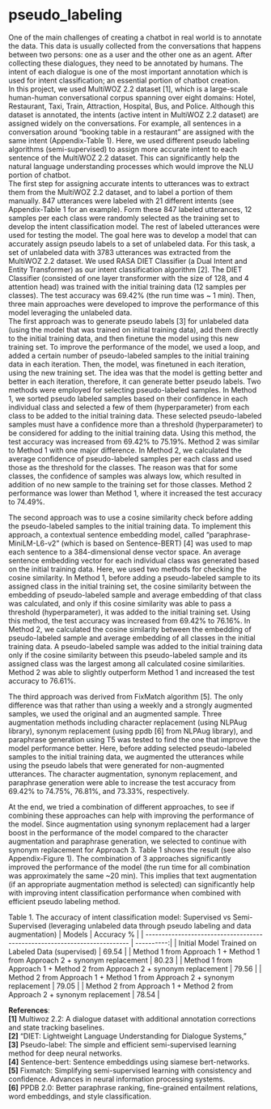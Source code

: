# pseudo_labeling

One of the main challenges of creating a chatbot in real world is to annotate the data. This data is usually collected from the conversations that happens between two persons: one as a user and the other one as an agent. After collecting these dialogues, they need to be annotated by humans. The intent of each dialogue is one of the most important annotation which is used for intent classification; an essential portion of chatbot creation.<br>
In this project, we used MultiWOZ 2.2 dataset [1], which is a large-scale human-human conversational corpus spanning over eight domains: Hotel, Restaurant, Taxi, Train, Attraction, Hospital, Bus, and Police. Although this dataset is annotated, the intents (active intent in MultiWOZ 2.2 dataset) are assigned widely on the conversations. For example, all sentences in a conversation around “booking table in a restaurant” are assigned with the same intent (Appendix-Table 1). Here, we used different pseudo labeling algorithms (semi-supervised) to assign more accurate intent to each sentence of the MultiWOZ 2.2 dataset. This can significantly help the natural language understanding processes which would improve the NLU portion of chatbot.<br>
The first step for assigning accurate intents to utterances was to extract them from the MultiWOZ 2.2 dataset, and to label a portion of them manually. 847 utterances were labeled with 21 different intents (see Appendix-Table 1 for an example). Form these 847 labeled utterances, 12 samples per each class were randomly selected as the training set to develop the intent classification model. The rest of labeled utterances were used for testing the model. The goal here was to develop a model that can accurately assign pseudo labels to a set of unlabeled data. For this task, a set of unlabeled data with 3783 utterances was extracted from the MultiWOZ 2.2 dataset. We used RASA DIET Classifier (a Dual Intent and Entity Transformer) as our intent classification algorithm [2]. The DIET Classifier (consisted of one layer transformer with the size of 128, and 4 attention head) was trained with the initial training data (12 samples per classes). The test accuracy was 69.42% (the run time was ~ 1 min). Then, three main approaches were developed to improve the performance of this model leveraging the unlabeled data.<br>
The first approach was to generate pseudo labels [3] for unlabeled data (using the model that was trained on initial training data), add them directly to the initial training data, and then finetune the model using this new training set. To improve the performance of the model, we used a loop, and added a certain number of pseudo-labeled samples to the initial training data in each iteration. Then, the model, was finetuned in each iteration, using the new training set. The idea was that the model is getting better and better in each iteration, therefore, it can generate better pseudo labels. Two methods were employed for selecting pseudo-labeled samples. In Method 1, we sorted pseudo labeled samples based on their confidence in each individual class and selected a few of them (hyperparameter) from each class to be added to the initial training data. These selected pseudo-labeled samples must have a confidence more than a threshold (hyperparameter) to be considered for adding to the initial training data. Using this method, the test accuracy was increased from 69.42% to 75.19%. Method 2 was similar to Method 1 with one major difference. In Method 2, we calculated the average confidence of pseudo-labeled samples per each class and used those as the threshold for the classes. The reason was that for some classes, the confidence of samples was always low, which resulted in addition of no new sample to the training set for those classes. Method 2 performance was lower than Method 1, where it increased the test accuracy to 74.49%.<br>

The second approach was to use a cosine similarity check before adding the pseudo-labeled samples to the initial training data. To implement this approach, a contextual sentence embedding model, called “paraphrase-MiniLM-L6-v2” (which is based on Sentence-BERT) [4] was used to map each sentence to a 384-dimensional dense vector space. An average sentence embedding vector for each individual class was generated based on the initial training data. Here, we used two methods for checking the cosine similarity. In Method 1, before adding a pseudo-labeled sample to its assigned class in the initial training set, the cosine similarity between the embedding of pseudo-labeled sample and average embedding of that class was calculated, and only if this cosine similarity was able to pass a threshold (hyperparameter), it was added to the initial training set. Using this method, the test accuracy was increased from 69.42% to 76.16%. In Method 2, we calculated the cosine similarity between the embedding of pseudo-labeled sample and average embedding of all classes in the initial training data. A pseudo-labeled sample was added to the initial training data only if the cosine similarity between this pseudo-labeled sample and its assigned class was the largest among all calculated cosine similarities. Method 2 was able to slightly outperform Method 1 and increased the test accuracy to 76.61%.<br>

The third approach was derived from FixMatch algorithm [5]. The only difference was that rather than using a weekly and a strongly augmented samples, we used the original and an augmented sample. Three augmentation methods including character replacement (using NLPAug library), synonym replacement (using ppdb [6] from NLPAug library), and paraphrase generation using T5 was tested to find the one that improve the model performance better. Here, before adding selected pseudo-labeled samples to the initial training data, we augmented the utterances while using the pseudo labels that were generated for non-augmented utterances. The character augmentation, synonym replacement, and paraphrase generation were able to increase the test accuracy from 69.42% to 74.75%, 76.81%, and 73.33%, respectively.<br>

At the end, we tried a combination of different approaches, to see if combining these approaches can help with improving the performance of the model. Since augmentation using synonym replacement had a larger boost in the performance of the model compared to the character augmentation and paraphrase generation, we selected to continue with synonym replacement for Approach 3. Table 1 shows the result (see also Appendix-Figure 1). The combination of 3 approaches significantly improved the performance of the model (the run time for all combination was approximately the same ~20 min). This implies that text augmentation (if an appropriate augmentation method is selected) can significantly help with improving intent classification performance when combined with efficient pseudo labeling method.<br>



Table 1. The accuracy of intent classification model: Supervised vs Semi-Supervised (leveraging unlabeled data through pseudo labeling and data augmentation)
| Models                                                                    | Accuracy % |
| ------------------------------------------------------------------------- | ----------:|
| Initial Model Trained on Labeled Data (supervised)	                    |  69.54     |
| Method 1 from Approach 1 + Method 1 from Approach 2 + synonym replacement | 80.23      |
| Method 1 from Approach 1 + Method 2 from Approach 2 + synonym replacement | 79.56      |
| Method 2 from Approach 1 + Method 1 from Approach 2 + synonym replacement | 79.05      |
| Method 2 from Approach 1 + Method 2 from Approach 2 + synonym replacement | 78.54      |




**References**:<br>
**[1]** Multiwoz 2.2: A dialogue dataset with additional annotation corrections and state tracking baselines.<br>
**[2]** “DIET: Lightweight Language Understanding for Dialogue Systems,”<br>
**[3]** Pseudo-label: The simple and efficient semi-supervised learning method for deep neural networks.<br>
**[4]** Sentence-bert: Sentence embeddings using siamese bert-networks.<br>
**[5]** Fixmatch: Simplifying semi-supervised learning with consistency and confidence. Advances in neural information processing systems.<br>
**[6]** PPDB 2.0: Better paraphrase ranking, fine-grained entailment relations, word embeddings, and style classification.<br>

